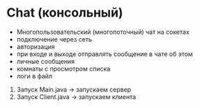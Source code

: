 # Chat (консольный)
- Многопользовательский (многопоточный) чат на сокетах
- подключение через сеть
- авторизация
- при входе и выходе отправлять сообщение в чате об этом
- личные сообщения
- комнаты с просмотром списка
- логи в файл

1. Запуск Main.java -> запускаем сервер
2. Запуск Client.java -> запускаем клиента

